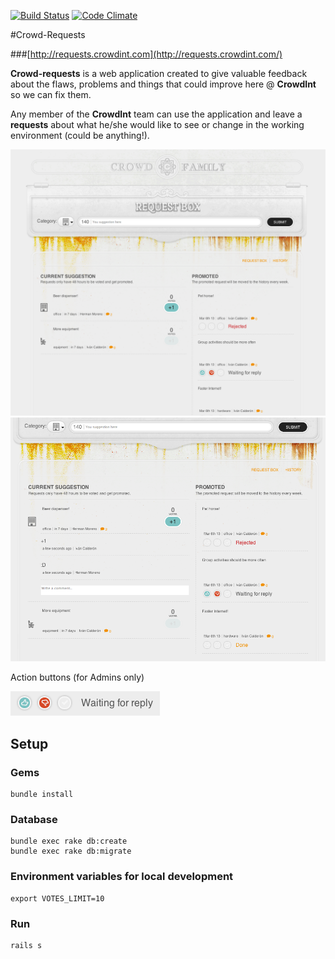 [![Build Status](https://travis-ci.org/crowdint/requests-crowdint-com.png?branch=master)](https://travis-ci.org/crowdint/requests-crowdint-com)
[![Code Climate](https://codeclimate.com/github/crowdint/requests-crowdint-com.png)](https://codeclimate.com/github/crowdint/requests-crowdint-com)

#Crowd-Requests

###[http://requests.crowdint.com](http://requests.crowdint.com/)

**Crowd-requests** is a web application created to give valuable feedback about the flaws, problems and things that could improve here @ **CrowdInt** so we can fix them.

Any member of the **CrowdInt** team can use the application and leave a **requests** about what he/she would like to see or change in the working environment (could be anything!).

 ![Crowd Requests](doc/images/crowd_requests.png)
 ![Crowd Requests](doc/images/crowd_requests_comments.png)
 
Action buttons (for Admins only)
 
 ![Crowd Requests](doc/images/crowd_requests_admin.png)

## Setup


### Gems

```
bundle install
```

### Database

```
bundle exec rake db:create
bundle exec rake db:migrate
```

### Environment variables for local development
	export VOTES_LIMIT=10

### Run

```
rails s
```